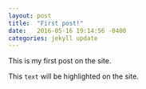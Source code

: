 ```yaml
---
layout: post
title:  "First post!"
date:   2016-05-16 19:14:56 -0400
categories: jekyll update
---
```



This is my first post on the site.

This `text` will be highlighted on the site.
